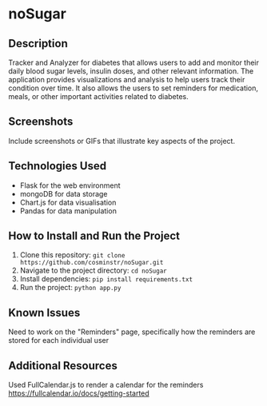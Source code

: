 # noSugar

## Description

Tracker and Analyzer for diabetes that allows users to add and monitor their daily blood sugar levels, insulin doses, and other relevant information. The application provides visualizations and analysis to help users track their condition over time. It also allows the users to set reminders for medication, meals, or other important activities related to diabetes.

## Screenshots

Include screenshots or GIFs that illustrate key aspects of the project.

## Technologies Used

- Flask for the web environment
- mongoDB for data storage
- Chart.js for data visualisation
- Pandas for data manipulation

## How to Install and Run the Project

1. Clone this repository: `git clone https://github.com/cosminstr/noSugar.git`
2. Navigate to the project directory: `cd noSugar`
3. Install dependencies: `pip install requirements.txt`
4. Run the project: `python app.py`

## Known Issues

Need to work on the "Reminders" page, specifically how the reminders are stored for each individual user

## Additional Resources

Used FullCalendar.js to render a calendar for the reminders
https://fullcalendar.io/docs/getting-started

